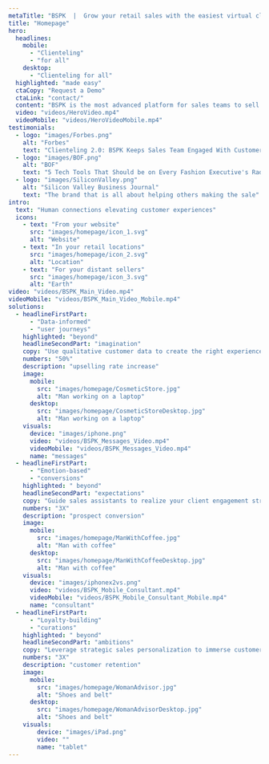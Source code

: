 ```yaml
---
metaTitle: "BSPK  |  Grow your retail sales with the easiest virtual clienteling solution integrated with Cegid Y2, Salesforce and more."
title: "Homepage"
hero:
  headlines:
    mobile:
      - "Clienteling"
      - "for all"
    desktop:
      - "Clienteling for all"
  highlighted: "made easy"
  ctaCopy: "Request a Demo"
  ctaLink: "contact/"
  content: "BSPK is the most advanced platform for sales teams to sell with video, chat and curated experiences to engage, convert and retain customers."
  video: "videos/HeroVideo.mp4"
  videoMobile: "videos/HeroVideoMobile.mp4"
testimonials:
  - logo: "images/Forbes.png"
    alt: "Forbes"
    text: "Clienteling 2.0: BSPK Keeps Sales Team Engaged With Customers Despite Store Closures"
  - logo: "images/BOF.png"
    alt: "BOF"
    text: "5 Tech Tools That Should be on Every Fashion Executive's Radar"
  - logo: "images/SiliconValley.png"
    alt: "Silicon Valley Business Journal"
    text: "The brand that is all about helping others making the sale"
intro:
  text: "Human connections elevating customer experiences"
  icons:
    - text: "From your website"
      src: "images/homepage/icon_1.svg"
      alt: "Website"
    - text: "In your retail locations"
      src: "images/homepage/icon_2.svg"
      alt: "Location"
    - text: "For your distant sellers"
      src: "images/homepage/icon_3.svg"
      alt: "Earth"
video: "videos/BSPK_Main_Video.mp4"
videoMobile: "videos/BSPK_Main_Video_Mobile.mp4"
solutions:
  - headlineFirstPart:
      - "Data-informed"
      - "user journeys"
    highlighted: "beyond"
    headlineSecondPart: "imagination"
    copy: "Use qualitative customer data to create the right experience at the right time for optimal sales conversion."
    numbers: "50%"
    description: "upselling rate increase"
    image:
      mobile:
        src: "images/homepage/CosmeticStore.jpg"
        alt: "Man working on a laptop"
      desktop:
        src: "images/homepage/CosmeticStoreDesktop.jpg"
        alt: "Man working on a laptop"
    visuals:
      device: "images/iphone.png"
      video: "videos/BSPK_Messages_Video.mp4"
      videoMobile: "videos/BSPK_Messages_Video.mp4"
      name: "messages"
  - headlineFirstPart:
      - "Emotion-based"
      - "conversions"
    highlighted: " beyond"
    headlineSecondPart: "expectations"
    copy: "Guide sales assistants to realize your client engagement strategy."
    numbers: "3X"
    description: "prospect conversion"
    image:
      mobile:
        src: "images/homepage/ManWithCoffee.jpg"
        alt: "Man with coffee"
      desktop:
        src: "images/homepage/ManWithCoffeeDesktop.jpg"
        alt: "Man with coffee"
    visuals:
      device: "images/iphonex2vs.png"
      video: "videos/BSPK_Mobile_Consultant.mp4"
      videoMobile: "videos/BSPK_Mobile_Consultant_Mobile.mp4"
      name: "consultant"
  - headlineFirstPart:
      - "Loyalty-building"
      - "curations"
    highlighted: " beyond"
    headlineSecondPart: "ambitions"
    copy: "Leverage strategic sales personalization to immerse customers into the brand universe."
    numbers: "3X"
    description: "customer retention"
    image:
      mobile:
        src: "images/homepage/WomanAdvisor.jpg"
        alt: "Shoes and belt"
      desktop:
        src: "images/homepage/WomanAdvisorDesktop.jpg"
        alt: "Shoes and belt"
    visuals:
        device: "images/iPad.png"
        video: ""
        name: "tablet"
---
```


<Homepage-Hero/>
<Homepage-NewsroomDesktop/>
<ClientOnly>
  <Homepage-NewsroomMobile/>
</ClientOnly>
<Homepage-Intro/>
<Homepage-Solutions/>
<Newsletter/>